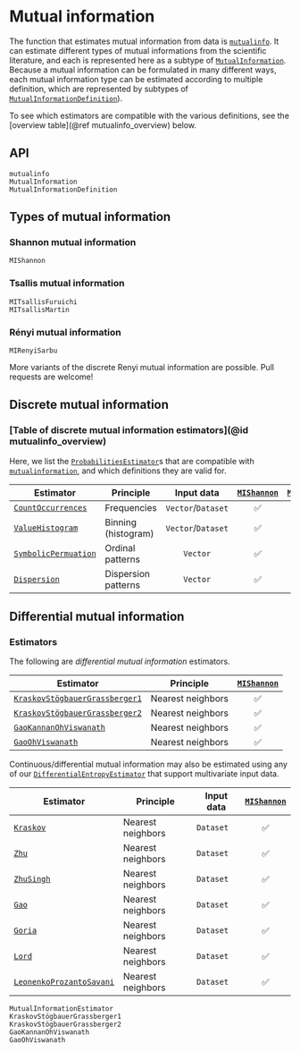 # Mutual information

The function that estimates mutual information from data is [`mutualinfo`](@ref).
It can estimate different types of mutual informations from the scientific literature,
and each is represented here as a subtype of [`MutualInformation`](@ref). Because a
mutual information can be formulated in many different ways, each mutual information
type can be estimated according to multiple definition, which are represented by
subtypes of [`MutualInformationDefinition`](@ref)).

To see which estimators are compatible with the various definitions, see the
[overview table](@ref mutualinfo_overview) below.

## API

```@docs
mutualinfo
MutualInformation
MutualInformationDefinition
```

## Types of mutual information

### Shannon mutual information

```@docs
MIShannon
```

### Tsallis mutual information

```@docs
MITsallisFuruichi
MITsallisMartin
```

### Rényi mutual information

```@docs
MIRenyiSarbu
```

More variants of the discrete Renyi mutual information are possible.
Pull requests are welcome!

## Discrete mutual information

### [Table of discrete mutual information estimators](@id mutualinfo_overview)

Here, we list the [`ProbabilitiesEstimator`](@ref)s that are compatible with
[`mutualinformation`](@ref), and which definitions they are valid for.

| Estimator                    | Principle           |     Input data     | [`MIShannon`](@ref) | [`MITsallisFuruichi`](@ref) | [`MITsallisMartin`](@ref) | [`MIRenyiSurbu`](@ref) |
| ---------------------------- | ------------------- | :----------------: | :-----------------: | :-------------------------: | :-----------------------: | :--------------------: |
| [`CountOccurrences`](@ref)   | Frequencies         | `Vector`/`Dataset` |         ✅          |             ✅              |            ✅             |           ✅           |
| [`ValueHistogram`](@ref)     | Binning (histogram) | `Vector`/`Dataset` |         ✅          |             ✅              |            ✅             |           ✅           |
| [`SymbolicPermuation`](@ref) | Ordinal patterns    |      `Vector`      |         ✅          |             ✅              |            ✅             |           ✅           |
| [`Dispersion`](@ref)         | Dispersion patterns |      `Vector`      |         ✅          |             ✅              |            ✅             |           ✅           |

## Differential mutual information

### Estimators

The following are *differential mutual information* estimators.

| Estimator                              | Principle         | [`MIShannon`](@ref) |
| -------------------------------------- | ----------------- | :-----------------: |
| [`KraskovStögbauerGrassberger1`](@ref) | Nearest neighbors |         ✅          |
| [`KraskovStögbauerGrassberger2`](@ref) | Nearest neighbors |         ✅          |
| [`GaoKannanOhViswanath`](@ref)         | Nearest neighbors |         ✅          |
| [`GaoOhViswanath`](@ref)               | Nearest neighbors |         ✅          |

Continuous/differential mutual information may also be estimated using any of our
[`DifferentialEntropyEstimator`](@ref) that support multivariate input data.

| Estimator                        | Principle         | Input data | [`MIShannon`](@ref) |
| -------------------------------- | ----------------- | ---------- | :-----------------: |
| [`Kraskov`](@ref)                | Nearest neighbors | `Dataset`  |         ✅          |
| [`Zhu`](@ref)                    | Nearest neighbors | `Dataset`  |         ✅          |
| [`ZhuSingh`](@ref)               | Nearest neighbors | `Dataset`  |         ✅          |
| [`Gao`](@ref)                    | Nearest neighbors | `Dataset`  |         ✅          |
| [`Goria`](@ref)                  | Nearest neighbors | `Dataset`  |         ✅          |
| [`Lord`](@ref)                   | Nearest neighbors | `Dataset`  |         ✅          |
| [`LeonenkoProzantoSavani`](@ref) | Nearest neighbors | `Dataset`  |         ✅          |

```@docs
MutualInformationEstimator
KraskovStögbauerGrassberger1
KraskovStögbauerGrassberger2
GaoKannanOhViswanath
GaoOhViswanath
```
